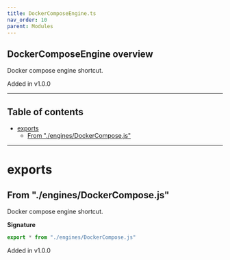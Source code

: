 ```yaml
---
title: DockerComposeEngine.ts
nav_order: 10
parent: Modules
---
```


## DockerComposeEngine overview

Docker compose engine shortcut.

Added in v1.0.0

---

<h2 class="text-delta">Table of contents</h2>

- [exports](#exports)
  - [From "./engines/DockerCompose.js"](#from-enginesdockercomposejs)

---

# exports

## From "./engines/DockerCompose.js"

Docker compose engine shortcut.

**Signature**

```ts
export * from "./engines/DockerCompose.js"
```

Added in v1.0.0
